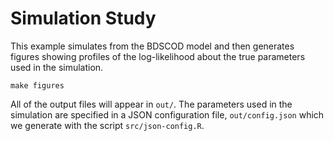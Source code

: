 # Simulation Study

This example simulates from the BDSCOD model and then generates figures showing
profiles of the log-likelihood about the true parameters used in the simulation.

```
make figures
```

All of the output files will appear in `out/`. The parameters used in the
simulation are specified in a JSON configuration file, `out/config.json` which
we generate with the script `src/json-config.R`.
